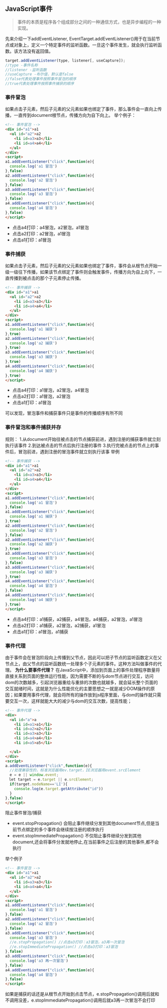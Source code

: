 ## JavaScript事件
> 事件的本质是程序各个组成部分之间的一种通信方式，也是异步编程的一种实现。

先来介绍一下addEventListener, EventTarget.addEventListener()用于在当前节点或对象上，定义一个特定事件的监听函数。一旦这个事件发生，就会执行监听函数。该方法没有返回值。
```javascript
target.addEventListener(type, listener[, useCapture]);
//type -事件名称
//listener -监听函数
//useCapture -布尔值，默认是false
//false代表处理事件按照事件冒泡的顺序
//true代表处理事件按照事件捕获的顺序
```
### 事件冒泡
如果点击子元素，然后子元素的父元素如果也绑定了事件，那么事件会一直向上传播，一直传到document根节点，传播方向为自下向上。
举个例子：
```html
<!-- 事件冒泡 -->
<div id="a1">a1
  <ul id="a2">a2
    <li id=a3>a3</li>
    <li id=a4>a4</li>
  </ul>
</div>
<script>
a1.addEventListener("click",function(e){
  console.log('a1 冒泡')
},false)
a2.addEventListener("click",function(e){
  console.log('a2 冒泡')
},false)
a3.addEventListener("click",function(e){
  console.log('a3 冒泡')
},false)
a4.addEventListener("click",function(e){
  console.log('a4 冒泡')
},false)
</script>
```

- 点击a4打印：a4冒泡，a2冒泡，a1冒泡
- 点击a2打印：a2冒泡，a1冒泡
- 点击a1打印：a1冒泡
### 事件捕获
如果点击子元素，然后子元素的父元素如果也绑定了事件，事件会从根节点开始一级一级往下传播，如果该节点绑定了事件则会触发事件，传播方向为自上向下，一直传播到被点击的那个子元素停止传播。


```html
<!-- 事件捕获 -->
<div id="a1">a1
  <ul id="a2">a2
    <li id=a3>a3</li>
    <li id=a4>a4</li>
  </ul>
</div>
<script>
a1.addEventListener("click",function(e){
  console.log('a1 捕获')
},true)
a2.addEventListener("click",function(e){
  console.log('a2 捕获')
},true)
a3.addEventListener("click",function(e){
  console.log('a3 捕获')
},true)
a4.addEventListener("click",function(e){
  console.log('a4 捕获')
},true)
</script>
```

- 点击a4打印：a1冒泡，a2冒泡，a4冒泡
- 点击a2打印：a1冒泡，a2冒泡
- 点击a1打印：a1冒泡

可以发现，冒泡事件和捕获事件只是事件的传播顺序有所不同
### 事件冒泡和事件捕获并存
规则：
1.从document开始往被点击的节点捕获前进，遇到注册的捕获事件就立刻执行该事件
2.到达被点击的节点后执行注册的事件
3.执行完被点击的节点上的事件后，冒泡前进，遇到注册的冒泡事件就立刻执行该事
举例
```html
<!-- 事件捕获 -->
<div id="a1">a1
  <ul id="a2">a2
    <li id=a3>a3</li>
    <li id=a4>a4</li>
  </ul>
</div>
<script>
a1.addEventListener("click",function(e){
  console.log('a1 冒泡')
},false)
a1.addEventListener("click",function(e){
  console.log('a1 捕获')
},true)
a2.addEventListener("click",function(e){
  console.log('a2 冒泡')
},false)
a2.addEventListener("click",function(e){
  console.log('a2 捕获')
},true)
a3.addEventListener("click",function(e){
  console.log('a3 冒泡')
},false)
a3.addEventListener("click",function(e){
  console.log('a3 捕获')
},true)
a4.addEventListener("click",function(e){
  console.log('a4 冒泡')
},false)
a4.addEventListener("click",function(e){
  console.log('a4 捕获')
},true)
</script>

```

- 点击a4打印：a1捕获，a2捕获，a4冒泡，a4捕获，a2冒泡，a1冒泡
- 点击a2打印：a1捕获，a2冒泡，a2捕获，a1冒泡
- 点击a1打印：a1冒泡，a1捕获
### 事件代理
由于事件会在冒泡阶段向上传播到父节点，因此可以把子节点的监听函数定义在父节点上，由父节点的监听函数统一处理多个子元素的事件。这种方法叫做事件的代理。
**为什么要事件代理？**
在JavaScript中，添加到页面上的事件处理程序数量将直接关系到页面的整体运行性能，因为需要不断的与dom节点进行交互，访问dom的次数越多，引起浏览器重绘与重排的次数也就越多，就会延长整个页面的交互就绪时间，这就是为什么性能优化的主要思想之一就是减少DOM操作的原因；如果要用事件代理，就会将所有的操作放到js程序里面，与dom的操作就只需要交互一次，这样就能大大的减少与dom的交互次数，提高性能；

```html
<!-- 事件代理 -->
<div>
  <ul id="a">a
    <li id=a1>a1</li>
    <li id=a2>a2</li>
    <li id=a3>a3</li>
    <li id=a4>a4</li>
    <li id=a5>a5</li>

  </ul>
</div>
<script>
a.addEventListener("click",function(e){
  //处理兼容性的，标准浏览器用ev.target，IE浏览器用event.srcElement
  e = e || window.event;
　let target = e.target || e.srcElement;
  if(target.nodeName=='LI'){
    console.log(e.target.getAttribute("id"))
  }
},false)
</script>

```
阻止事件冒泡/捕获

- event.stopPropagation()
会阻止事件继续分发到其他document节点,但是当前节点绑定的多个事件会继续按注册的顺序执行
- event.stopImmediatePropagation()
不仅阻止事件继续分发到其他document,还会将事件分发就地停止,在当前事件之后注册的其他事件,都不会执行

举个例子
```html
<!-- 事件冒泡 -->
<div id="a1">a1
  <ul id="a2">a2
    <li id=a3>a3</li>
    <li id=a4>a4</li>
  </ul>
</div>
<script>
a1.addEventListener("click",function(e){
  console.log('a1 冒泡')
},false)
a2.addEventListener("click",function(e){
  console.log('a2 冒泡')
},false)
a3.addEventListener("click",function(e){
  console.log('a3 冒泡')
  //e.stopPropagation() //点击a3打印：a3冒泡，a3再一次冒泡
  //e.stopImmediatePropagation() //点击a3打印：a3冒泡
},false)
a3.addEventListener("click",function(e){
  console.log('a3 再一次冒泡')
},false)
a4.addEventListener("click",function(e){
  console.log('a4 冒泡')
},false)
</script>
```
如果是捕获的话还是从根节点开始到点击节点，e.stopPropagation()调用后就和不调用没差，e.stopImmediatePropagation()调用后就a3再一次冒泡不会打印
